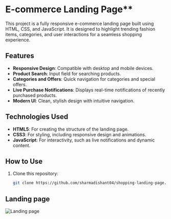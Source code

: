 # E-commerce Landing Page**

This project is a fully responsive e-commerce landing page built using HTML, CSS, and JavaScript. It is designed to highlight trending fashion items, categories, and user interactions for a seamless shopping experience.

## Features

- **Responsive Design**: Compatible with desktop and mobile devices.
- **Product Search**: Input field for searching products.
- **Categories and Offers**: Quick navigation for categories and special offers.
- **Live Purchase Notifications**: Displays real-time notifications of recently purchased products.
- **Modern UI**: Clean, stylish design with intuitive navigation.

## Technologies Used

- **HTML5**: For creating the structure of the landing page.
- **CSS3**: For styling, including responsive design and animations.
- **JavaScript**: For interactivity, such as live notifications and dynamic content.

## How to Use

1. Clone this repository:
   ```bash
   git clone https://github.com/sharmadishant04/shopping-landing-page.git
    ```

## Landing page
![Landing page](images/Landingpage.png)
